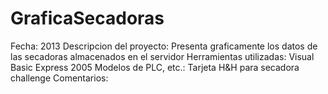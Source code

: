 # GraficaSecadoras
Fecha: 
	2013
Descripcion del proyecto:
	Presenta graficamente los datos de las secadoras almacenados en el servidor
Herramientas utilizadas:
	Visual Basic Express 2005
Modelos de PLC, etc.:
	Tarjeta H&H para secadora challenge
Comentarios: